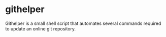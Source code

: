 githelper
=========

Githelper is a small shell script that automates several commands required to update an online git repository.
